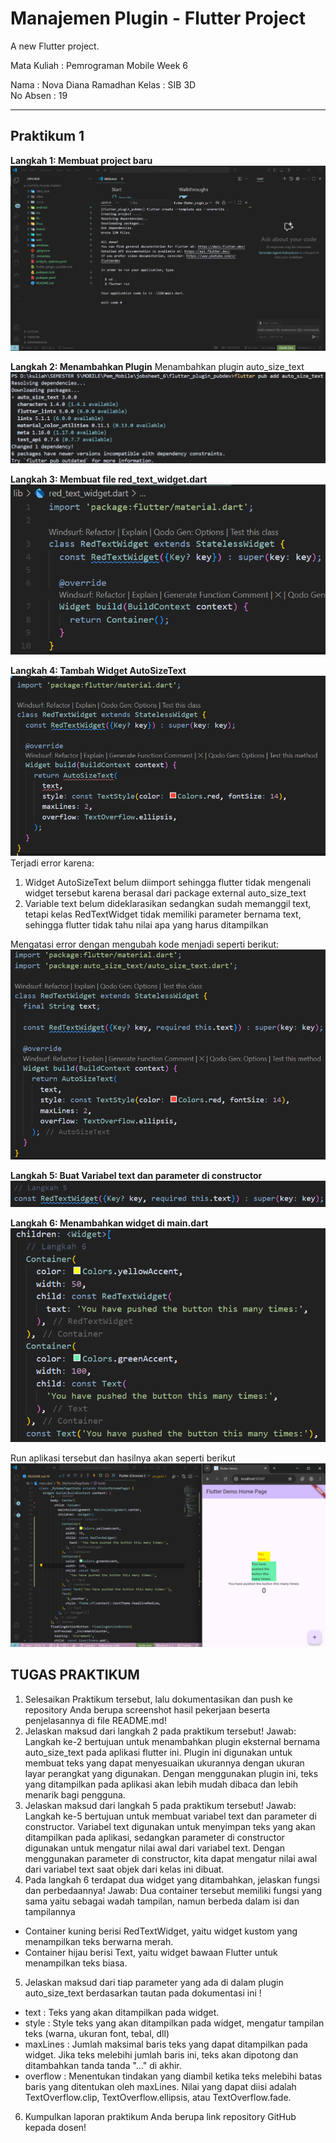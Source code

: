 # Manajemen Plugin - Flutter Project

A new Flutter project.

Mata Kuliah : Pemrograman Mobile Week 6

Nama       : Nova Diana Ramadhan
Kelas      : SIB 3D  
No Absen   : 19

---

## Praktikum 1
**Langkah 1: Membuat project baru**
![Screenshot](images/langkah01.png)

**Langkah 2: Menambahkan Plugin**
Menambahkan plugin auto_size_text
![Screenshot](images/langkah02.png)

**Langkah 3: Membuat file red_text_widget.dart**
![Screenshot](images/langkah03.png)

**Langkah 4: Tambah Widget AutoSizeText**
![Screenshot](images/langkah04.png)
Terjadi error karena:
1. Widget AutoSizeText belum diimport sehingga flutter tidak mengenali widget tersebut karena berasal dari package external auto_size_text
2. Variable text belum dideklarasikan sedangkan sudah memanggil text, tetapi kelas RedTextWidget tidak memiliki parameter bernama text, sehingga flutter tidak tahu nilai apa yang harus ditampilkan

Mengatasi error dengan mengubah kode menjadi seperti berikut:
![Screenshot](images/langkah4.1.png)

**Langkah 5: Buat Variabel text dan parameter di constructor**
![Screenshot](images/langkah05.png)

**Langkah 6: Menambahkan widget di main.dart**
![Screenshot](images/Langkah06.png)

Run aplikasi tersebut dan hasilnya akan seperti berikut
![Screenshot](images/Langkah6.1.png)


## TUGAS PRAKTIKUM
1. Selesaikan Praktikum tersebut, lalu dokumentasikan dan push ke repository Anda berupa screenshot hasil pekerjaan beserta penjelasannya di file README.md!
2. Jelaskan maksud dari langkah 2 pada praktikum tersebut!
Jawab: Langkah ke-2 bertujuan untuk menambahkan plugin eksternal bernama auto_size_text pada aplikasi flutter ini. Plugin ini digunakan untuk membuat teks yang dapat menyesuaikan ukurannya dengan ukuran layar perangkat yang digunakan. Dengan menggunakan plugin ini, teks yang ditampilkan pada aplikasi akan lebih mudah dibaca dan lebih menarik bagi pengguna.
3. Jelaskan maksud dari langkah 5 pada praktikum tersebut!
Jawab: Langkah ke-5 bertujuan untuk membuat variabel text dan parameter di constructor. Variabel text digunakan untuk menyimpan teks yang akan ditampilkan pada aplikasi, sedangkan parameter di constructor digunakan untuk mengatur nilai awal dari variabel text. Dengan menggunakan parameter di constructor, kita dapat mengatur nilai awal dari variabel text saat objek dari kelas ini dibuat.
4. Pada langkah 6 terdapat dua widget yang ditambahkan, jelaskan fungsi dan perbedaannya!
Jawab: Dua container tersebut memiliki fungsi yang sama yaitu sebagai wadah tampilan, namun berbeda dalam isi dan tampilannya
- Container kuning berisi RedTextWidget, yaitu widget kustom yang menampilkan teks berwarna merah.
- Container hijau berisi Text, yaitu widget bawaan Flutter untuk menampilkan teks biasa.
5. Jelaskan maksud dari tiap parameter yang ada di dalam plugin auto_size_text berdasarkan tautan pada dokumentasi ini !
- text : Teks yang akan ditampilkan pada widget.
- style : Style teks yang akan ditampilkan pada widget, mengatur tampilan teks (warna, ukuran font, tebal, dll)
- maxLines : Jumlah maksimal baris teks yang dapat ditampilkan pada widget. Jika teks melebihi jumlah baris ini, teks akan dipotong dan ditambahkan tanda tanda "..." di akhir.
- overflow : Menentukan tindakan yang diambil ketika teks melebihi batas baris yang ditentukan oleh maxLines. Nilai yang dapat diisi adalah TextOverflow.clip, TextOverflow.ellipsis, atau TextOverflow.fade.
6. Kumpulkan laporan praktikum Anda berupa link repository GitHub kepada dosen!